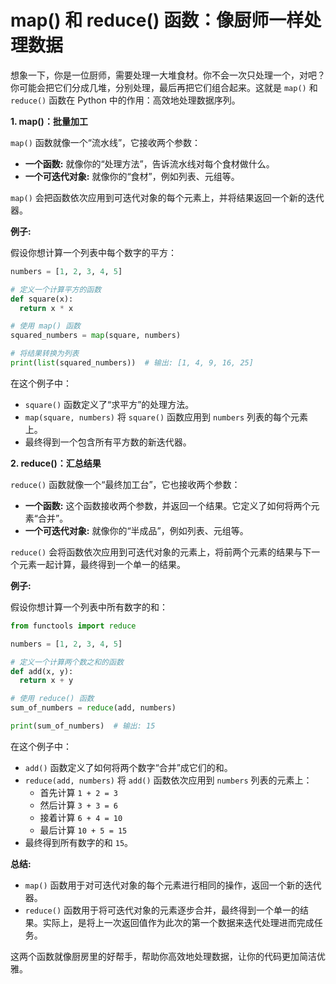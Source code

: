 # map() 和 reduce() 函数：像厨师一样处理数据

想象一下，你是一位厨师，需要处理一大堆食材。你不会一次只处理一个，对吧？你可能会把它们分成几堆，分别处理，最后再把它们组合起来。这就是 `map()` 和 `reduce()` 函数在 Python 中的作用：高效地处理数据序列。

**1. map()：批量加工**

`map()` 函数就像一个“流水线”，它接收两个参数：

* **一个函数:** 就像你的“处理方法”，告诉流水线对每个食材做什么。
* **一个可迭代对象:** 就像你的“食材”，例如列表、元组等。

`map()` 会把函数依次应用到可迭代对象的每个元素上，并将结果返回一个新的迭代器。

**例子:**

假设你想计算一个列表中每个数字的平方：

```python
numbers = [1, 2, 3, 4, 5]

# 定义一个计算平方的函数
def square(x):
  return x * x

# 使用 map() 函数
squared_numbers = map(square, numbers)

# 将结果转换为列表
print(list(squared_numbers))  # 输出: [1, 4, 9, 16, 25]
```

在这个例子中：

* `square()` 函数定义了“求平方”的处理方法。
* `map(square, numbers)` 将 `square()` 函数应用到 `numbers` 列表的每个元素上。
* 最终得到一个包含所有平方数的新迭代器。

**2. reduce()：汇总结果**

`reduce()` 函数就像一个“最终加工台”，它也接收两个参数：

* **一个函数:**  这个函数接收两个参数，并返回一个结果。它定义了如何将两个元素“合并”。
* **一个可迭代对象:**  就像你的“半成品”，例如列表、元组等。

`reduce()` 会将函数依次应用到可迭代对象的元素上，将前两个元素的结果与下一个元素一起计算，最终得到一个单一的结果。

**例子:**

假设你想计算一个列表中所有数字的和：

```python
from functools import reduce

numbers = [1, 2, 3, 4, 5]

# 定义一个计算两个数之和的函数
def add(x, y):
  return x + y

# 使用 reduce() 函数
sum_of_numbers = reduce(add, numbers)

print(sum_of_numbers)  # 输出: 15
```

在这个例子中：

* `add()` 函数定义了如何将两个数字“合并”成它们的和。
* `reduce(add, numbers)` 将 `add()` 函数依次应用到 `numbers` 列表的元素上：
  * 首先计算 `1 + 2 = 3`
  * 然后计算 `3 + 3 = 6`
  * 接着计算 `6 + 4 = 10`
  * 最后计算 `10 + 5 = 15`
* 最终得到所有数字的和 `15`。

**总结:**

* `map()` 函数用于对可迭代对象的每个元素进行相同的操作，返回一个新的迭代器。
* `reduce()` 函数用于将可迭代对象的元素逐步合并，最终得到一个单一的结果。实际上，是将上一次返回值作为此次的第一个数据来迭代处理进而完成任务。

这两个函数就像厨房里的好帮手，帮助你高效地处理数据，让你的代码更加简洁优雅。

